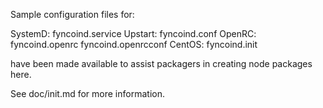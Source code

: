 Sample configuration files for:

SystemD: fyncoind.service
Upstart: fyncoind.conf
OpenRC:  fyncoind.openrc
         fyncoind.openrcconf
CentOS:  fyncoind.init

have been made available to assist packagers in creating node packages here.

See doc/init.md for more information.
